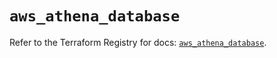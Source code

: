 # `aws_athena_database`

Refer to the Terraform Registry for docs: [`aws_athena_database`](https://registry.terraform.io/providers/hashicorp/aws/5.86.1/docs/resources/athena_database).
